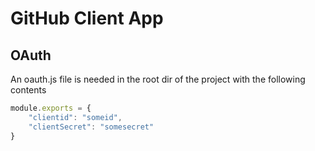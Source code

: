 # GitHub Client App

## OAuth

An oauth.js file is needed in the root dir of the project with the following contents

```javascript
module.exports = {
    "clientid": "someid",
    "clientSecret": "somesecret"
}
```